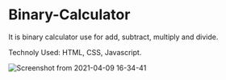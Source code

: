 # Binary-Calculator
It is binary calculator use for add, subtract, multiply and divide.

Technoly Used: HTML, CSS, Javascript.

![Screenshot from 2021-04-09 16-34-41](https://user-images.githubusercontent.com/20773128/114171266-ac79db80-9951-11eb-8ae0-04d43479746f.png)

